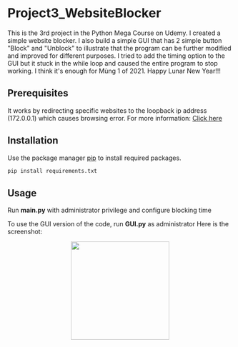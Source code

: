 # Project3_WebsiteBlocker

This is the 3rd project in the Python Mega Course on Udemy. I created a simple website blocker. I also build a 
simple GUI that has 2 simple button "Block" and "Unblock" to illustrate that the program can be further modified and 
improved for different purposes. I tried to add the timing option to the GUI but it stuck in the while loop and 
caused the entire program to stop working. I think it's enough for Mùng 1 of 2021. Happy Lunar New Year!!!

## Prerequisites

It works by redirecting specific websites to the loopback ip address (172.0.0.1) which causes browsing error.
For more information: [Click here](https://quantrimang.com/cach-chan-mot-website-tren-may-tinh-khong-can-cai-dat-phan-mem-119861)

## Installation

Use the package manager [pip](https://pip.pypa.io/en/stable/) to install required packages.

```bash
pip install requirements.txt
```

## Usage

Run <b>main.py</b> with administrator privilege and configure blocking time

To use the GUI version of the code, run <b>GUI.py</b> as administrator
Here is the screenshot:

<p align="center">
  <img src="https://user-images.githubusercontent.com/40832101/108625651-a782ca80-747e-11eb-8f9e-41080cb726f3.png" width="220" />
</p>
